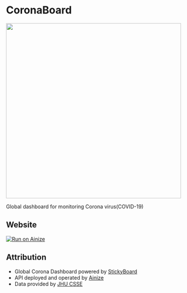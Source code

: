 # CoronaBoard
<p align="left">
    <a target="_blank" rel="noopener noreferrer" href="https://youtu.be/czE8ukZcb90">
        <img width="480" height="auto" src="https://github.com/soaple/corona-board/blob/master/src/static/image/CoronaBoard_preview.png">
    </a>
</p>
Global dashboard for monitoring Corona virus(COVID-19)

## Website
[![Run on Ainize](https://ainize.ai/static/images/run_on_ainize_button.svg)](https://corona-board.soaple.endpoint.ainize.ai/statistics/dashboard)

## Attribution
- Global Corona Dashboard powered by [StickyBoard](https://github.com/soaple/stickyboard/)
- API deployed and operated by [Ainize](https://ainize.ai)
- Data provided by [JHU CSSE](https://github.com/CSSEGISandData/COVID-19)
